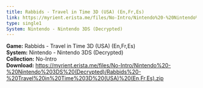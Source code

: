 ```yaml
---
title: Rabbids - Travel in Time 3D (USA) (En,Fr,Es)
link: https://myrient.erista.me/files/No-Intro/Nintendo%20-%20Nintendo%203DS%20(Decrypted)/Rabbids%20-%20Travel%20in%20Time%203D%20(USA)%20(En,Fr,Es).zip
type: single1
System: Nintendo - Nintendo 3DS (Decrypted)
---
```

<b>Game:</b> Rabbids - Travel in Time 3D (USA) (En,Fr,Es)<br>
<b>System:</b> Nintendo - Nintendo 3DS (Decrypted)<br>
<b>Collection:</b> No-Intro<br>
<b>Download:</b> https://myrient.erista.me/files/No-Intro/Nintendo%20-%20Nintendo%203DS%20(Decrypted)/Rabbids%20-%20Travel%20in%20Time%203D%20(USA)%20(En,Fr,Es).zip